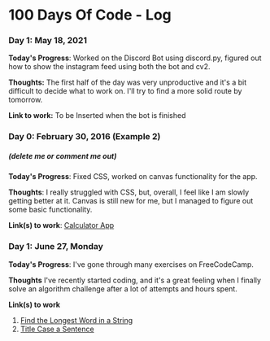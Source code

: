 # 100 Days Of Code - Log

### Day 1: May 18, 2021 

**Today's Progress**: Worked on the Discord Bot using discord.py, figured out how to show the instagram feed using both the bot and cv2.

**Thoughts:** The first half of the day was very unproductive and it's a bit difficult to decide what to work on. I'll try to find a more solid route by tomorrow.

**Link to work:** To be Inserted when the bot is finished

### Day 0: February 30, 2016 (Example 2)
##### (delete me or comment me out)

**Today's Progress**: Fixed CSS, worked on canvas functionality for the app.

**Thoughts**: I really struggled with CSS, but, overall, I feel like I am slowly getting better at it. Canvas is still new for me, but I managed to figure out some basic functionality.

**Link(s) to work**: [Calculator App](http://www.example.com)


### Day 1: June 27, Monday

**Today's Progress**: I've gone through many exercises on FreeCodeCamp.

**Thoughts** I've recently started coding, and it's a great feeling when I finally solve an algorithm challenge after a lot of attempts and hours spent.

**Link(s) to work**
1. [Find the Longest Word in a String](https://www.freecodecamp.com/challenges/find-the-longest-word-in-a-string)
2. [Title Case a Sentence](https://www.freecodecamp.com/challenges/title-case-a-sentence)
